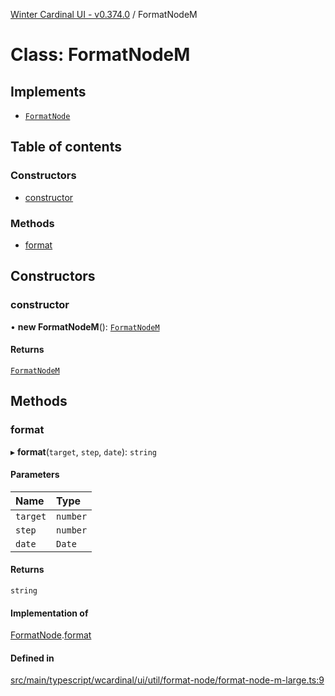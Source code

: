 [Winter Cardinal UI - v0.374.0](../index.md) / FormatNodeM

# Class: FormatNodeM

## Implements

- [`FormatNode`](../interfaces/FormatNode.md)

## Table of contents

### Constructors

- [constructor](FormatNodeM.md#constructor)

### Methods

- [format](FormatNodeM.md#format)

## Constructors

### constructor

• **new FormatNodeM**(): [`FormatNodeM`](FormatNodeM.md)

#### Returns

[`FormatNodeM`](FormatNodeM.md)

## Methods

### format

▸ **format**(`target`, `step`, `date`): `string`

#### Parameters

| Name | Type |
| :------ | :------ |
| `target` | `number` |
| `step` | `number` |
| `date` | `Date` |

#### Returns

`string`

#### Implementation of

[FormatNode](../interfaces/FormatNode.md).[format](../interfaces/FormatNode.md#format)

#### Defined in

[src/main/typescript/wcardinal/ui/util/format-node/format-node-m-large.ts:9](https://github.com/winter-cardinal/winter-cardinal-ui/blob/v0.310.1/src/main/typescript/wcardinal/ui/util/format-node/format-node-m-large.ts#L9)

